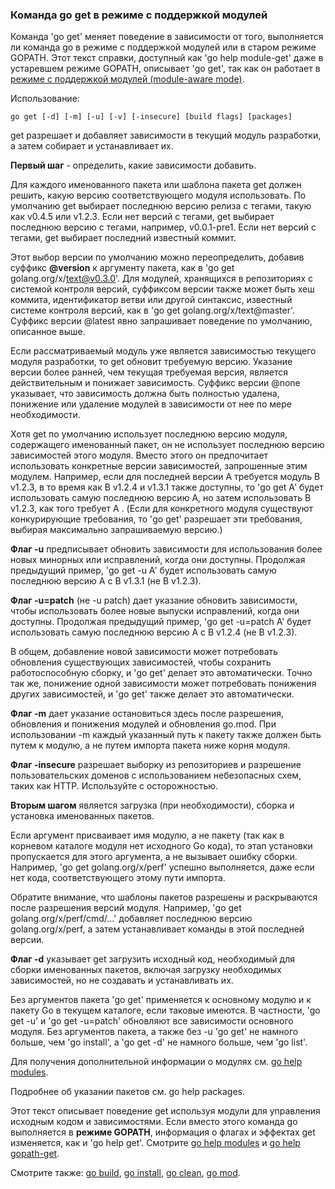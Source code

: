 ### Команда go get в режиме с поддержкой модулей

Команда 'go get' меняет поведение в зависимости от того, выполняется ли команда go в режиме с поддержкой модулей или в старом режиме GOPATH. Этот текст справки, доступный как 'go help module-get' даже в устаревшем режиме GOPATH, описывает 'go get', так как он работает в [режиме с поддержкой модулей (module-aware mode)](https://golang-blog.blogspot.com/2019/07/go-help-modules.html).

Использование:

```
go get [-d] [-m] [-u] [-v] [-insecure] [build flags] [packages]

```

get разрешает и добавляет зависимости в текущий модуль разработки, а затем собирает и устанавливает их.

**Первый шаг** - определить, какие зависимости добавить.

Для каждого именованного пакета или шаблона пакета get должен решить, какую версию соответствующего модуля использовать. По умолчанию get выбирает последнюю версию релиза с тегами, такую как v0.4.5 или v1.2.3. Если нет версий с тегами, get выбирает последнюю версию с тегами, например, v0.0.1-pre1. Если нет версий с тегами, get выбирает последний известный коммит.

Этот выбор версии по умолчанию можно переопределить, добавив суффикс **@version** к аргументу пакета, как в 'go get golang.org/x/text@v0.3.0'. Для модулей, хранящихся в репозиториях с системой контроля версий, суффиксом версии также может быть хеш коммита, идентификатор ветви или другой синтаксис, известный системе контроля версий, как в 'go get golang.org/x/text@master'. Суффикс версии @latest явно запрашивает поведение по умолчанию, описанное выше.

Если рассматриваемый модуль уже является зависимостью текущего модуля разработки, то get обновит требуемую версию. Указание версии более ранней, чем текущая требуемая версия, является действительным и понижает зависимость. Суффикс версии @none указывает, что зависимость должна быть полностью удалена, понижение или удаление модулей в зависимости от нее по мере необходимости.

Хотя get по умолчанию использует последнюю версию модуля, содержащего именованный пакет, он не использует последнюю версию зависимостей этого модуля. Вместо этого он предпочитает использовать конкретные версии зависимостей, запрошенные этим модулем. Например, если для последней версии A требуется модуль B v1.2.3, в то время как B v1.2.4 и v1.3.1 также доступны, то 'go get A' будет использовать самую последнюю версию A, но затем использовать B v1.2.3, как того требует A . (Если для конкретного модуля существуют конкурирующие требования, то 'go get' разрешает эти требования, выбирая максимально запрашиваемую версию.)

**Флаг -u** предписывает обновить зависимости для использования более новых минорных или исправлений, когда они доступны. Продолжая предыдущий пример, 'go get -u A' будет использовать самую последнюю версию A с B v1.3.1 (не B v1.2.3).

**Флаг -u=patch** (не -u patch) дает указание обновить зависимости, чтобы использовать более новые выпуски исправлений, когда они доступны. Продолжая предыдущий пример, 'go get -u=patch A' будет использовать самую последнюю версию A с B v1.2.4 (не B v1.2.3).

В общем, добавление новой зависимости может потребовать обновления существующих зависимостей, чтобы сохранить работоспособную сборку, и 'go get' делает это автоматически. Точно так же, понижение одной зависимости может потребовать понижения других зависимостей, и 'go get' также делает это автоматически.

**Флаг -m** дает указание остановиться здесь после разрешения, обновления и понижения модулей и обновления go.mod. При использовании -m каждый указанный путь к пакету также должен быть путем к модулю, а не путем импорта пакета ниже корня модуля.

**Флаг -insecure** разрешает выборку из репозиториев и разрешение пользовательских доменов с использованием небезопасных схем, таких как HTTP. Используйте с осторожностью.

**Вторым шагом** является загрузка (при необходимости), сборка и установка именованных пакетов.

Если аргумент присваивает имя модулю, а не пакету (так как в корневом каталоге модуля нет исходного Go кода), то этап установки пропускается для этого аргумента, а не вызывает ошибку сборки. Например, 'go get golang.org/x/perf' успешно выполняется, даже если нет кода, соответствующего этому пути импорта.

Обратите внимание, что шаблоны пакетов разрешены и раскрываются после разрешения версий модуля. Например, 'go get golang.org/x/perf/cmd/...' добавляет последнюю версию golang.org/x/perf, а затем устанавливает команды в этой последней версии.

**Флаг -d** указывает get загрузить исходный код, необходимый для сборки именованных пакетов, включая загрузку необходимых зависимостей, но не создавать и устанавливать их.

Без аргументов пакета 'go get' применяется к основному модулю и к пакету Go в текущем каталоге, если таковые имеются. В частности, 'go get -u' и 'go get -u=patch' обновляют все зависимости основного модуля. Без аргументов пакета, а также без -u 'go get' не намного больше, чем 'go install', а 'go get -d' не намного больше, чем 'go list'.

Для получения дополнительной информации о модулях см. [go help modules](https://golang-blog.blogspot.com/2019/07/go-help-modules.html).

Подробнее об указании пакетов см. go help packages.

Этот текст описывает поведение get используя модули для управления исходным кодом и зависимостями. Если вместо этого команда go выполняется в **режиме GOPATH**, информация о флагах и эффектах get изменяется, как и 'go help get'. Смотрите [go help modules](https://golang-blog.blogspot.com/2019/07/go-help-modules.html) и [go help gopath-get](https://golang-blog.blogspot.com/2019/06/go-commands-go-get.html).

Смотрите также: [go build](https://golang-blog.blogspot.com/2019/06/go-commands-go-build.html), [go install](https://golang-blog.blogspot.com/2019/06/go-commands-go-install.html), [go clean](https://golang-blog.blogspot.com/2019/06/go-commands-go-clean.html), [go mod](https://golang-blog.blogspot.com/2019/06/go-commands-go-mod.html).
